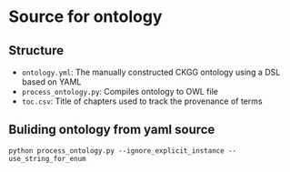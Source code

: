 # Source for ontology

## Structure

- `ontology.yml`: The manually constructed CKGG ontology using a DSL based on YAML
- `process_ontology.py`: Compiles ontology to OWL file
- `toc.csv`: Title of chapters used to track the provenance of terms

## Buliding ontology from yaml source

```
python process_ontology.py --ignore_explicit_instance --use_string_for_enum
```
